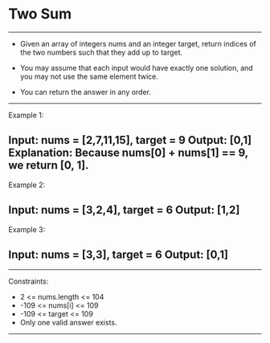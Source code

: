 # Two Sum
---
* Given an array of integers nums and an integer target, return indices of the two numbers such that they add up to target.

* You may assume that each input would have exactly one solution, and you may not use the same element twice.

* You can return the answer in any order.

--- 

Example 1:

Input: nums = [2,7,11,15], target = 9
Output: [0,1]
Explanation: Because nums[0] + nums[1] == 9, we return [0, 1].
---
Example 2:

Input: nums = [3,2,4], target = 6
Output: [1,2]
---
Example 3:

Input: nums = [3,3], target = 6
Output: [0,1]
---
 
---
Constraints:

   *  2 <= nums.length <= 104
   * -109 <= nums[i] <= 109
   *  -109 <= target <= 109
   * Only one valid answer exists.
---
